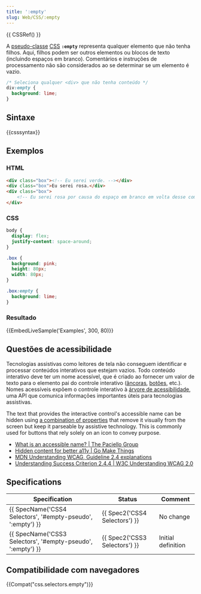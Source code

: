 ```yaml
---
title: ':empty'
slug: Web/CSS/:empty
---
```


{{ CSSRef() }}

A [pseudo-classe](/pt-BR/docs/Web/CSS/Pseudo-classes) [CSS](/pt-BR/docs/Web/CSS) **`:empty`** representa qualquer elemento que não tenha filhos. Aqui, filhos podem ser outros elementos ou blocos de texto (incluindo espaços em branco). Comentários e instruções de processamento não são considerados ao se determinar se um elemento é vazio.

```css
/* Seleciona qualquer <div> que não tenha conteúdo */
div:empty {
  background: lime;
}
```

## Sintaxe

{{csssyntax}}

## Exemplos

### HTML

```html
<div class="box"><!-- Eu serei verde. --></div>
<div class="box">Eu serei rosa.</div>
<div class="box">
    <!-- Eu serei rosa por causa do espaço em branco em volta desse comantário -->
</div>
```

### CSS

```css hidden
body {
  display: flex;
  justify-content: space-around;
}
```

```css
.box {
  background: pink;
  height: 80px;
  width: 80px;
}

.box:empty {
  background: lime;
}
```

### Resultado

{{EmbedLiveSample('Examples', 300, 80)}}

## Questões de acessibilidade

Tecnologias assistivas como leitores de tela não conseguem identificar e processar conteúdos interativos que estejam vazios. Todo conteúdo interativo deve ter um nome acessível, que é criado ao fornecer um valor de texto para o elemento pai do controle interativo ([âncoras](/pt-BR/docs/Web/HTML/Element/a), [botões](/pt-BR/docs/Web/HTML/Element/button), etc.). Nomes acessíveis expõem o controle interativo à [árvore de acessibilidade](/pt-BR/docs/Learn/Accessibility/What_is_accessibility#Accessibility_APIs), uma API que comunica informações importantes úteis para tecnologias assistivas.

The text that provides the interactive control's accessible name can be hidden using [a combination of properties](https://gomakethings.com/hidden-content-for-better-a11y/#hiding-the-link) that remove it visually from the screen but keep it parseable by assistive technology. This is commonly used for buttons that rely solely on an icon to convey purpose.

- [What is an accessible name? | The Paciello Group](https://developer.paciellogroup.com/blog/2017/04/what-is-an-accessible-name/)
- [Hidden content for better a11y | Go Make Things](https://gomakethings.com/hidden-content-for-better-a11y/)
- [MDN Understanding WCAG, Guideline 2.4 explanations](/pt-BR/docs/Web/Accessibility/Understanding_WCAG/Operable#Guideline_2.4_%E2%80%94_Navigable_Provide_ways_to_help_users_navigate_find_content_and_determine_where_they_are)
- [Understanding Success Criterion 2.4.4 | W3C Understanding WCAG 2.0](https://www.w3.org/TR/UNDERSTANDING-WCAG20/navigation-mechanisms-refs.html)

## Specifications

| Specification                                                                    | Status                                   | Comment            |
| -------------------------------------------------------------------------------- | ---------------------------------------- | ------------------ |
| {{ SpecName('CSS4 Selectors', '#empty-pseudo', ':empty') }} | {{ Spec2('CSS4 Selectors') }} | No change          |
| {{ SpecName('CSS3 Selectors', '#empty-pseudo', ':empty') }} | {{ Spec2('CSS3 Selectors') }} | Initial definition |

## Compatibilidade com navegadores

{{Compat("css.selectors.empty")}}
